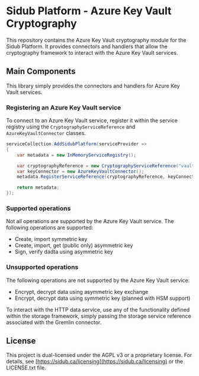 # Sidub Platform - Azure Key Vault Cryptography

This repository contains the Azure Key Vault cryptography module for the Sidub
Platform. It provides connectors and handlers that allow the cryptography
framework to interact with the Azure Key Vault services.

## Main Components
This library simply provides the connectors and handlers for Azure Key Vault
services.

### Registering an Azure Key Vault service
To connect to an Azure Key Vault service, register it within the service
registry using the `CryptographyServiceReference` and `AzureKeyVaultConnector`
classes.

```csharp
serviceCollection.AddSidubPlatform(serviceProvider =>
{
    var metadata = new InMemoryServiceRegistry();

    var cryptographyReference = new CryptographyServiceReference("vault");
    var keyConnector = new AzureKeyVaultConnector();
    metadata.RegisterServiceReference(cryptographyReference, keyConnector);

    return metadata;
});
```

### Supported operations
Not all operations are supported by the Azure Key Vault service. The following
operations are supported:
 - Create, import symmetric key
 - Create, import, get (public only) asymmetric key
 - Sign, verify dadta using asymmetric key

### Unsupported operations
The following operations are not supported by the Azure Key Vault service:
 - Encrypt, decrypt data using asymmetric key exchange
 - Encrypt, decrypt data using symmetric key (planned with HSM support)

To interact with the HTTP data service, use any of the functionality defined
within the storage framework, simply passing the storage service reference
associated with the Gremlin connector.

## License
This project is dual-licensed under the AGPL v3 or a proprietary license. For
details, see [https://sidub.ca/licensing](https://sidub.ca/licensing) or the
LICENSE.txt file.